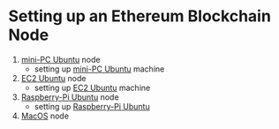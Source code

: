 # Setting up an Ethereum Blockchain Node

1. [mini-PC Ubuntu](https://github.com/Ramzgate/node_setup/blob/main/ubuntu_node.md) node
    - setting up [mini-PC Ubuntu](https://github.com/Ramzgate/node_setup/blob/main/ubuntu_machine.md) machine
2. [EC2 Ubuntu](https://github.com/Ramzgate/node_setup/blob/main/ec2_node.md) node
    - setting up [EC2 Ubuntu](https://github.com/Ramzgate/node_setup/blob/main/ec2_machine.md) machine
3. [Raspberry-Pi Ubuntu](https://github.com/Ramzgate/node_setup/blob/main/raspberry_pi_node.md) node
    - setting up [Raspberry-Pi Ubuntu](https://github.com/Ramzgate/node_setup/blob/main/raspberry_pi_machine.md)
4. [MacOS](https://github.com/Ramzgate/node_setup/blob/main/MacOS_node) node

